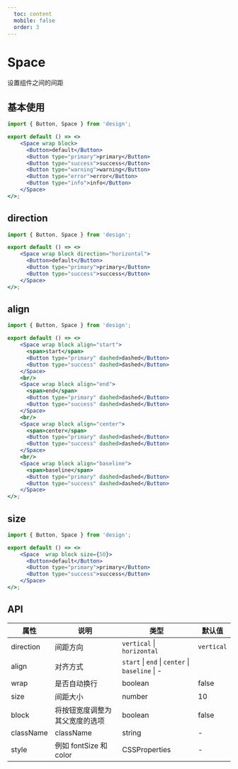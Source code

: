 ```yaml
---
  toc: content
  mobile: false
  order: 3
---
```

# Space

设置组件之间的间距

## 基本使用

```jsx
import { Button, Space } from 'design';

export default () => <>
    <Space wrap block>
      <Button>default</Button>
      <Button type="primary">primary</Button>
      <Button type="success">success</Button>
      <Button type="warning">warning</Button>
      <Button type="error">error</Button>
      <Button type="info">info</Button>
    </Space>
</>;
```

## direction

```jsx
import { Button, Space } from 'design';

export default () => <>
    <Space wrap block direction="horizontal">
      <Button>default</Button>
      <Button type="primary">primary</Button>
      <Button type="success">success</Button>
    </Space>
</>;
```

## align

```jsx
import { Button, Space } from 'design';

export default () => <>
    <Space wrap block align="start">
      <span>start</span>
      <Button type="primary" dashed>dashed</Button>
      <Button type="success" dashed>dashed</Button>
    </Space>
    <br/>
    <Space wrap block align="end">
      <span>end</span>
      <Button type="primary" dashed>dashed</Button>
      <Button type="success" dashed>dashed</Button>
    </Space>
    <br/>
    <Space wrap block align="center">
      <span>center</span>
      <Button type="primary" dashed>dashed</Button>
      <Button type="success" dashed>dashed</Button>
    </Space>
    <br/>
    <Space wrap block align="baseline">
      <span>baseline</span>
      <Button type="primary" dashed>dashed</Button>
      <Button type="success" dashed>dashed</Button>
    </Space>
</>;
```

## size

```jsx
import { Button, Space } from 'design';

export default () => <>
    <Space  wrap block size={50}>
      <Button>default</Button>
      <Button type="primary">primary</Button>
      <Button type="success">success</Button>
    </Space>
</>;
```

## API

| 属性 | 说明 | 类型 | 默认值 |
| --- | --- | --- | --- |
| direction | 间距方向 | `vertical` \| `horizontal` | `vertical` |
| align | 对齐方式 | `start` \| `end` \| `center` \| `baseline` \| - |
| wrap | 是否自动换行 | boolean | false |
| size | 间距大小 | number | 10 |
| block | 将按钮宽度调整为其父宽度的选项 | boolean | false |
| className | className | string | - |
| style | 例如 fontSize 和 color | CSSProperties | - |